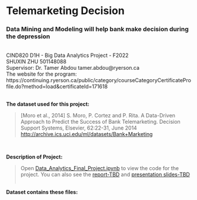 # Telemarketing Decision
### Data Mining and Modeling will help bank make decision during the depression
 <br />
CIND820 D1H - Big Data Analytics Project - F2022
 <br />
SHUXIN ZHU 501148088
 <br />
 Supervisor: Dr. Tamer Abdou tamer.abdou@ryerson.ca 
 <br />
The website for the program: <br />
https://continuing.ryerson.ca/public/category/courseCategoryCertificateProfile.do?method=load&certificateId=171618
 <br /><br />

**The dataset used for this project:**
 
 >[Moro et al., 2014] S. Moro, P. Cortez and P. Rita. A Data-Driven Approach to Predict the Success of Bank Telemarketing. Decision Support Systems, Elsevier, 62:22-31, June 2014 http://archive.ics.uci.edu/ml/datasets/Bank+Marketing
<br />

**Description of Project:**

>Open [Data_Analytics_Final_Project.ipynb](https://github.com/LilithZz/CIND820/blob/881f646d1cddb24d1a728a0d21000b66c2f3e107/CIND820.ipynb)
to view the code for the project. 
>You can also see the [report-TBD]() and [presentation slides-TBD](TBD)<br /><br />

**Dataset contains these files:**
